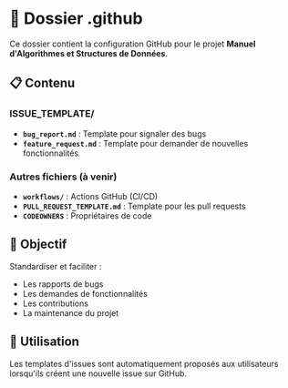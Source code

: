 # 📂 Dossier .github

Ce dossier contient la configuration GitHub pour le projet **Manuel d'Algorithmes et Structures de Données**.

## 📋 Contenu

### ISSUE_TEMPLATE/
- **`bug_report.md`** : Template pour signaler des bugs
- **`feature_request.md`** : Template pour demander de nouvelles fonctionnalités

### Autres fichiers (à venir)
- **`workflows/`** : Actions GitHub (CI/CD)
- **`PULL_REQUEST_TEMPLATE.md`** : Template pour les pull requests
- **`CODEOWNERS`** : Propriétaires de code

## 🎯 Objectif

Standardiser et faciliter :
- Les rapports de bugs
- Les demandes de fonctionnalités
- Les contributions
- La maintenance du projet

## 📝 Utilisation

Les templates d'issues sont automatiquement proposés aux utilisateurs lorsqu'ils créent une nouvelle issue sur GitHub.
